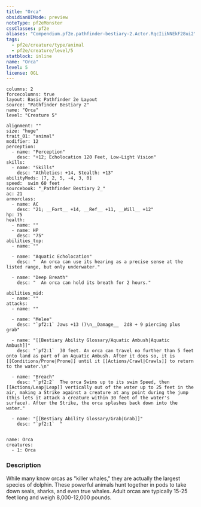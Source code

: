 ```yaml
---
title: "Orca"
obsidianUIMode: preview
noteType: pf2eMonster
cssClasses: pf2e
aliases: "Compendium.pf2e.pathfinder-bestiary-2.Actor.RqcIiiNNEkF28ui2" 
tags:
  - pf2e/creature/type/animal
  - pf2e/creature/level/5
statblock: inline
name: "Orca"
level: 5
license: OGL
---
```


```statblock
columns: 2
forcecolumns: true
layout: Basic Pathfinder 2e Layout
source: "Pathfinder Bestiary 2"
name: "Orca"
level: "Creature 5"

alignment: ""
size: "huge"
trait_01: "animal"
modifier: 12
perception:
  - name: "Perception"
    desc: "+12; Echolocation 120 Feet, Low-Light Vision"
skills:
  - name: "Skills"
    desc: "Athletics: +14, Stealth: +13"
abilityMods: [7, 2, 5, -4, 3, 0]
speed:  swim 60 feet
sourcebook: "_Pathfinder Bestiary 2_"
ac: 21
armorclass:
  - name: AC
    desc: "21; __Fort__ +14, __Ref__ +11, __Will__ +12"
hp: 75
health:
  - name: ""
  - name: HP
    desc: "75"
abilities_top:
  - name: ""

  - name: "Aquatic Echolocation"
    desc: "  An orca can use its hearing as a precise sense at the listed range, but only underwater."

  - name: "Deep Breath"
    desc: "  An orca can hold its breath for 2 hours."

abilities_mid:
  - name: ""
attacks:
  - name: ""

  - name: "Melee"
    desc: "`pf2:1` Jaws +13 ()\n__Damage__  2d8 + 9 piercing plus grab"

  - name: "[[Bestiary Ability Glossary/Aquatic Ambush|Aquatic Ambush]]"
    desc: "`pf2:1`  30 feet. An orca can travel no further than 5 feet onto land as part of an Aquatic Ambush. After it does so, it is [[Conditions/Prone|Prone]] until it [[Actions/Crawl|Crawls]] to return to the water.\n"

  - name: "Breach"
    desc: "`pf2:2`  The orca Swims up to its swim Speed, then [[Actions/Leap|Leap]] vertically out of the water up to 25 feet in the air, making a Strike against a creature at any point during the jump (this lets it attack a creature within 30 feet of the water's surface). After the Strike, the orca splashes back down into the water."

  - name: "[[Bestiary Ability Glossary/Grab|Grab]]"
    desc: "`pf2:1`  "
 
```

```encounter-table
name: Orca
creatures:
  - 1: Orca
```


### Description
While many know orcas as "killer whales," they are actually the largest species of dolphin. These powerful animals hunt together in pods to take down seals, sharks, and even true whales. Adult orcas are typically 15-25 feet long and weigh 8,000-12,000 pounds.
